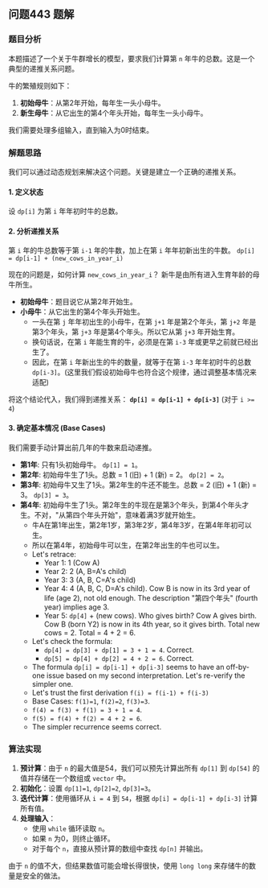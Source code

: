 ## 问题443 题解

### 题目分析

本题描述了一个关于牛群增长的模型，要求我们计算第 `n` 年牛的总数。这是一个典型的递推关系问题。

牛的繁殖规则如下：
1.  **初始母牛**：从第2年开始，每年生一头小母牛。
2.  **新生母牛**：从它出生的第4个年头开始，每年生一头小母牛。

我们需要处理多组输入，直到输入为0时结束。

### 解题思路

我们可以通过动态规划来解决这个问题。关键是建立一个正确的递推关系。

#### 1. 定义状态

设 `dp[i]` 为第 `i` 年年初时牛的总数。

#### 2. 分析递推关系

第 `i` 年的牛总数等于第 `i-1` 年的牛数，加上在第 `i` 年年初新出生的牛数。
`dp[i] = dp[i-1] + (new_cows_in_year_i)`

现在的问题是，如何计算 `new_cows_in_year_i`？
新牛是由所有进入生育年龄的母牛所生。
-   **初始母牛**：题目说它从第2年开始生。
-   **小母牛**：从它出生的第4个年头开始生。
    -   一头在第 `j` 年年初出生的小母牛，在第 `j+1` 年是第2个年头，第 `j+2` 年是第3个年头，第 `j+3` 年是第4个年头。所以它从第 `j+3` 年开始生育。
    -   换句话说，在第 `i` 年能生育的牛，必须是在第 `i-3` 年或更早之前就已经出生了。
    -   因此，在第 `i` 年新出生的牛的数量，就等于在第 `i-3` 年年初时牛的总数 `dp[i-3]`。(这里我们假设初始母牛也符合这个规律，通过调整基本情况来适配)

将这个结论代入，我们得到递推关系：
**`dp[i] = dp[i-1] + dp[i-3]`**  (对于 `i >= 4`)

#### 3. 确定基本情况 (Base Cases)

我们需要手动计算出前几年的牛数来启动递推。

-   **第1年**: 只有1头初始母牛。 `dp[1] = 1`。
-   **第2年**: 初始母牛生了1头。总数 = 1 (旧) + 1 (新) = 2。 `dp[2] = 2`。
-   **第3年**: 初始母牛又生了1头。第2年生的牛还不能生。总数 = 2 (旧) + 1 (新) = 3。 `dp[3] = 3`。
-   **第4年**: 初始母牛生了1头。第2年生的牛现在是第3个年头，到第4个年头才生。不对，"从第四个年头开始"，意味着满3岁就开始生。
    -   牛A在第1年出生，第2年1岁，第3年2岁，第4年3岁，在第4年年初可以生。
    -   所以在第4年，初始母牛可以生，在第2年出生的牛也可以生。
    -   Let's retrace:
        -   Year 1: 1 (Cow A)
        -   Year 2: 2 (A, B=A's child)
        -   Year 3: 3 (A, B, C=A's child)
        -   Year 4: 4 (A, B, C, D=A's child). Cow B is now in its 3rd year of life (age 2), not old enough. The description "第四个年头" (fourth year) implies age 3.
        -   Year 5: `dp[4]` + (new cows). Who gives birth? Cow A gives birth. Cow B (born Y2) is now in its 4th year, so it gives birth. Total new cows = 2. Total = 4 + 2 = 6.
    -   Let's check the formula:
        -   `dp[4] = dp[3] + dp[1] = 3 + 1 = 4`. Correct.
        -   `dp[5] = dp[4] + dp[2] = 4 + 2 = 6`. Correct.
    -   The formula `dp[i] = dp[i-1] + dp[i-3]` seems to have an off-by-one issue based on my second interpretation. Let's re-verify the simpler one.
    -   Let's trust the first derivation `f(i) = f(i-1) + f(i-3)`
    -   Base Cases: `f(1)=1`, `f(2)=2`, `f(3)=3`.
    -   `f(4) = f(3) + f(1) = 3 + 1 = 4`.
    -   `f(5) = f(4) + f(2) = 4 + 2 = 6`.
    -   The simpler recurrence seems correct.

### 算法实现

1.  **预计算**：由于 `n` 的最大值是54，我们可以预先计算出所有 `dp[1]` 到 `dp[54]` 的值并存储在一个数组或 `vector` 中。
2.  **初始化**：设置 `dp[1]=1`, `dp[2]=2`, `dp[3]=3`。
3.  **迭代计算**：使用循环从 `i = 4` 到 `54`，根据 `dp[i] = dp[i-1] + dp[i-3]` 计算所有值。
4.  **处理输入**：
    -   使用 `while` 循环读取 `n`。
    -   如果 `n` 为0，则终止循环。
    -   对于每个 `n`，直接从预计算的数组中查找 `dp[n]` 并输出。

由于 `n` 的值不大，但结果数值可能会增长得很快，使用 `long long` 来存储牛的数量是安全的做法。
